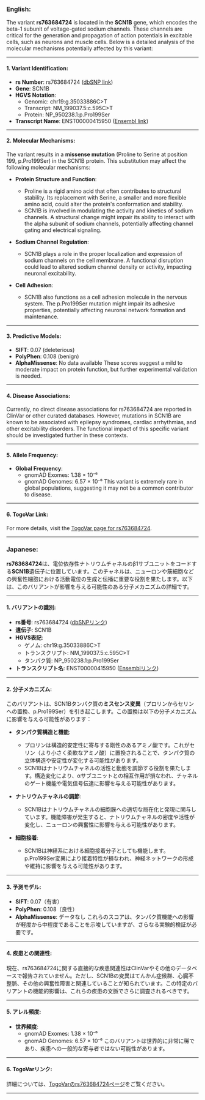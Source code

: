 ### English:
The variant **rs763684724** is located in the **SCN1B** gene, which encodes the beta-1 subunit of voltage-gated sodium channels. These channels are critical for the generation and propagation of action potentials in excitable cells, such as neurons and muscle cells. Below is a detailed analysis of the molecular mechanisms potentially affected by this variant:

---

#### 1. **Variant Identification**:
- **rs Number**: rs763684724 ([dbSNP link](https://identifiers.org/dbsnp/rs763684724))
- **Gene**: SCN1B
- **HGVS Notation**:
  - Genomic: chr19:g.35033886C>T
  - Transcript: NM_199037.5:c.595C>T
  - Protein: NP_950238.1:p.Pro199Ser
- **Transcript Name**: ENST00000415950 ([Ensembl link](https://www.ensembl.org/Homo_sapiens/Transcript/Summary?db=core;g=ENSG00000105711;r=19:35033886-35033886;t=ENST00000415950))

---

#### 2. **Molecular Mechanisms**:
The variant results in a **missense mutation** (Proline to Serine at position 199, p.Pro199Ser) in the SCN1B protein. This substitution may affect the following molecular mechanisms:
- **Protein Structure and Function**:
  - Proline is a rigid amino acid that often contributes to structural stability. Its replacement with Serine, a smaller and more flexible amino acid, could alter the protein's conformation and stability.
  - SCN1B is involved in modulating the activity and kinetics of sodium channels. A structural change might impair its ability to interact with the alpha subunit of sodium channels, potentially affecting channel gating and electrical signaling.

- **Sodium Channel Regulation**:
  - SCN1B plays a role in the proper localization and expression of sodium channels on the cell membrane. A functional disruption could lead to altered sodium channel density or activity, impacting neuronal excitability.

- **Cell Adhesion**:
  - SCN1B also functions as a cell adhesion molecule in the nervous system. The p.Pro199Ser mutation might impair its adhesive properties, potentially affecting neuronal network formation and maintenance.

---

#### 3. **Predictive Models**:
- **SIFT**: 0.07 (deleterious)
- **PolyPhen**: 0.108 (benign)
- **AlphaMissense**: No data available
These scores suggest a mild to moderate impact on protein function, but further experimental validation is needed.

---

#### 4. **Disease Associations**:
Currently, no direct disease associations for rs763684724 are reported in ClinVar or other curated databases. However, mutations in SCN1B are known to be associated with epilepsy syndromes, cardiac arrhythmias, and other excitability disorders. The functional impact of this specific variant should be investigated further in these contexts.

---

#### 5. **Allele Frequency**:
- **Global Frequency**:
  - gnomAD Exomes: 1.38 × 10⁻⁶
  - gnomAD Genomes: 6.57 × 10⁻⁶
This variant is extremely rare in global populations, suggesting it may not be a common contributor to disease.

---

#### 6. **TogoVar Link**:
For more details, visit the [TogoVar page for rs763684724](https://togovar.org/variant/19-35033886-C-T).

---

### Japanese:
**rs763684724**は、電位依存性ナトリウムチャネルのβ1サブユニットをコードする**SCN1B**遺伝子に位置しています。このチャネルは、ニューロンや筋細胞などの興奮性細胞における活動電位の生成と伝播に重要な役割を果たします。以下は、このバリアントが影響を与える可能性のある分子メカニズムの詳細です。

---

#### 1. **バリアントの識別**:
- **rs番号**: rs763684724 ([dbSNPリンク](https://identifiers.org/dbsnp/rs763684724))
- **遺伝子**: SCN1B
- **HGVS表記**:
  - ゲノム: chr19:g.35033886C>T
  - トランスクリプト: NM_199037.5:c.595C>T
  - タンパク質: NP_950238.1:p.Pro199Ser
- **トランスクリプト名**: ENST00000415950 ([Ensemblリンク](https://www.ensembl.org/Homo_sapiens/Transcript/Summary?db=core;g=ENSG00000105711;r=19:35033886-35033886;t=ENST00000415950))

---

#### 2. **分子メカニズム**:
このバリアントは、SCN1Bタンパク質の**ミスセンス変異**（プロリンからセリンへの置換、p.Pro199Ser）を引き起こします。この置換は以下の分子メカニズムに影響を与える可能性があります：
- **タンパク質構造と機能**:
  - プロリンは構造的安定性に寄与する剛性のあるアミノ酸です。これがセリン（より小さく柔軟なアミノ酸）に置換されることで、タンパク質の立体構造や安定性が変化する可能性があります。
  - SCN1Bはナトリウムチャネルの活性と動態を調節する役割を果たします。構造変化により、αサブユニットとの相互作用が損なわれ、チャネルのゲート機能や電気信号伝達に影響を与える可能性があります。

- **ナトリウムチャネルの調節**:
  - SCN1Bはナトリウムチャネルの細胞膜への適切な局在化と発現に関与しています。機能障害が発生すると、ナトリウムチャネルの密度や活性が変化し、ニューロンの興奮性に影響を与える可能性があります。

- **細胞接着**:
  - SCN1Bは神経系における細胞接着分子としても機能します。p.Pro199Ser変異により接着特性が損なわれ、神経ネットワークの形成や維持に影響を与える可能性があります。

---

#### 3. **予測モデル**:
- **SIFT**: 0.07（有害）
- **PolyPhen**: 0.108（良性）
- **AlphaMissense**: データなし
これらのスコアは、タンパク質機能への影響が軽度から中程度であることを示唆していますが、さらなる実験的検証が必要です。

---

#### 4. **疾患との関連性**:
現在、rs763684724に関する直接的な疾患関連性はClinVarやその他のデータベースで報告されていません。ただし、SCN1Bの変異はてんかん症候群、心臓不整脈、その他の興奮性障害と関連していることが知られています。この特定のバリアントの機能的影響は、これらの疾患の文脈でさらに調査されるべきです。

---

#### 5. **アレル頻度**:
- **世界頻度**:
  - gnomAD Exomes: 1.38 × 10⁻⁶
  - gnomAD Genomes: 6.57 × 10⁻⁶
このバリアントは世界的に非常に稀であり、疾患への一般的な寄与者ではない可能性があります。

---

#### 6. **TogoVarリンク**:
詳細については、[TogoVarのrs763684724ページ](https://togovar.org/variant/19-35033886-C-T)をご覧ください。

---